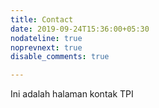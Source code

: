 ```yaml
---
title: Contact
date: 2019-09-24T15:36:00+05:30
nodateline: true
noprevnext: true
disable_comments: true

---
```


Ini adalah halaman kontak TPI

